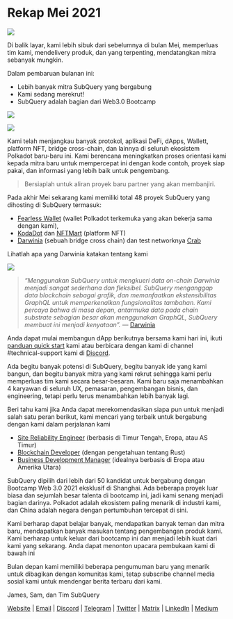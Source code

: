# Rekap Mei 2021

![](https://miro.medium.com/max/1400/1*5E_eIJBTvHI7W24ib_Syvw.png)

Di balik layar, kami lebih sibuk dari sebelumnya di bulan Mei, memperluas tim kami, mendelivery produk, dan yang terpenting, mendatangkan mitra sebanyak mungkin.

Dalam pembaruan bulanan ini:

-   Lebih banyak mitra SubQuery yang bergabung
-   Kami sedang merekrut!
-   SubQuery adalah bagian dari Web3.0 Bootcamp

![](https://miro.medium.com/freeze/max/60/1*bFOaBnLZUfhRxiQa7fjbwA.gif?q=20)

![](https://miro.medium.com/max/640/1*bFOaBnLZUfhRxiQa7fjbwA.gif)

Kami telah menjangkau banyak protokol, aplikasi DeFi, dApps, Wallett, platform NFT, bridge cross-chain, dan lainnya di seluruh ekosistem Polkadot baru-baru ini. Kami berencana meningkatkan proses orientasi kami kepada mitra baru untuk mempercepat ini dengan kode contoh, proyek siap pakai, dan informasi yang lebih baik untuk pengembang.

> Bersiaplah untuk aliran proyek baru partner yang akan membanjiri.

Pada akhir Mei sekarang kami memiliki total 48 proyek SubQuery yang dihosting di SubQuery termasuk:

-   [Fearless Wallet](https://fearlesswallet.io/) (wallet Polkadot terkemuka yang akan bekerja sama dengan kami),
-   [KodaDot](https://kodadot.xyz/) dan [NFTMart](https://www.nftmart.io/) (platform NFT)
-   [Darwinia](https://explorer.subquery.network/subquery/darwinia-network/darwinia) (sebuah bridge cross chain) dan test networknya [Crab](https://explorer.subquery.network/subquery/wuminzhe/crab)

Lihatlah apa yang Darwinia katakan tentang kami

![](https://miro.medium.com/max/1400/0*Bc8P3mcH6rz-KtT0)

> _“Menggunakan SubQuery untuk mengkueri data on-chain Darwinia menjadi sangat sederhana dan fleksibel. SubQuery menganggap data blockchain sebagai grafik, dan memanfaatkan ekstensibilitas GraphQL untuk memperkenalkan fungsionalitas tambahan. Kami percaya bahwa di masa depan, antarmuka data pada chain substrate sebagian besar akan menggunakan GraphQL, SubQuery membuat ini menjadi kenyataan”._ — [Darwinia](https://subquery.medium.com/darwinias-network-data-is-now-available-for-free-in-subquery-b4f51c73fb15)

Anda dapat mulai membangun dApp berikutnya bersama kami hari ini, ikuti [panduan quick start](https://doc.subquery.network/quickstart.html) kami atau berbicara dengan kami di channel #technical-support kami di [Discord](https://discord.com/invite/78zg8aBSMG).

Ada begitu banyak potensi di SubQuery, begitu banyak ide yang kami bangun, dan begitu banyak mitra yang kami rekrut sehingga kami perlu memperluas tim kami secara besar-besaran. Kami baru saja menambahkan 4 karyawan di seluruh UX, pemasaran, pengembangan bisnis, dan engineering, tetapi perlu terus menambahkan lebih banyak lagi.

Beri tahu kami jika Anda dapat merekomendasikan siapa pun untuk menjadi salah satu peran berikut, kami mencari yang terbaik untuk bergabung dengan kami dalam perjalanan kami

-   [Site Reliability Engineer](https://dash.recooty.com/openings/details/e44cf9762b402f5d8b5bc36f60304a15) (berbasis di Timur Tengah, Eropa, atau AS Timur)
-   [Blockchain Developer](https://dash.recooty.com/openings/details/9578a63fbe545bd82cc5bbe749636af1) (dengan pengetahuan tentang Rust)
-   [Business Development Manager](https://rcty.co/3coJPrV) (idealnya berbasis di Eropa atau Amerika Utara)

SubQuery dipilih dari lebih dari 50 kandidat untuk bergabung dengan Bootcamp Web 3.0 2021 eksklusif di Shanghai. Ada beberapa proyek luar biasa dan sejumlah besar talenta di bootcamp ini, jadi kami senang menjadi bagian darinya. Polkadot adalah ekosistem paling menarik di industri kami, dan China adalah negara dengan pertumbuhan tercepat di sini.

Kami berharap dapat belajar banyak, mendapatkan banyak teman dan mitra baru, mendapatkan banyak masukan tentang pengembangan produk kami. Kami berharap untuk keluar dari bootcamp ini dan menjadi lebih kuat dari kami yang sekarang. Anda dapat menonton upacara pembukaan kami di bawah ini

Bulan depan kami memiliki beberapa pengumuman baru yang menarik untuk dibagikan dengan komunitas kami, tetap subscribe channel media sosial kami untuk mendengar berita terbaru dari kami.

James, Sam, dan Tim SubQuery

[Website](https://subquery.network/) | [Email](mailto:hello@subquery.network) | [Discord](https://discord.com/invite/78zg8aBSMG) | [Telegram](https://t.me/subquerynetwork) | [Twitter](https://twitter.com/subquerynetwork) | [Matrix](https://matrix.to/#/#subquery:matrix.org) | [LinkedIn](https://www.linkedin.com/company/subquery) | [Medium](https://subquery.medium.com/)